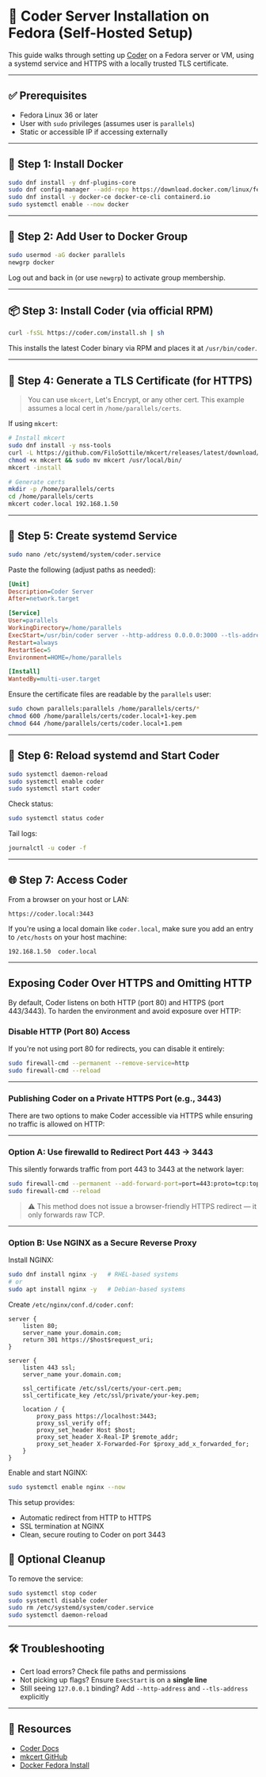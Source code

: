 # 🚀 Coder Server Installation on Fedora (Self-Hosted Setup)

This guide walks through setting up [Coder](https://coder.com/) on a Fedora server or VM, using a systemd service and HTTPS with a locally trusted TLS certificate.

---

## ✅ Prerequisites

- Fedora Linux 36 or later
- User with `sudo` privileges (assumes user is `parallels`)
- Static or accessible IP if accessing externally

---

## 🧰 Step 1: Install Docker

```bash
sudo dnf install -y dnf-plugins-core
sudo dnf config-manager --add-repo https://download.docker.com/linux/fedora/docker-ce.repo
sudo dnf install -y docker-ce docker-ce-cli containerd.io
sudo systemctl enable --now docker
```

---

## 👤 Step 2: Add User to Docker Group

```bash
sudo usermod -aG docker parallels
newgrp docker
```

Log out and back in (or use `newgrp`) to activate group membership.

---

## 📦 Step 3: Install Coder (via official RPM)

```bash
curl -fsSL https://coder.com/install.sh | sh
```

This installs the latest Coder binary via RPM and places it at `/usr/bin/coder`.

---

## 🔐 Step 4: Generate a TLS Certificate (for HTTPS)

> You can use `mkcert`, Let's Encrypt, or any other cert. This example assumes a local cert in `/home/parallels/certs`.

If using `mkcert`:

```bash
# Install mkcert
sudo dnf install -y nss-tools
curl -L https://github.com/FiloSottile/mkcert/releases/latest/download/mkcert-v1.4.4-linux-amd64 -o mkcert
chmod +x mkcert && sudo mv mkcert /usr/local/bin/
mkcert -install

# Generate certs
mkdir -p /home/parallels/certs
cd /home/parallels/certs
mkcert coder.local 192.168.1.50
```

---

## 🧾 Step 5: Create systemd Service

```bash
sudo nano /etc/systemd/system/coder.service
```

Paste the following (adjust paths as needed):

```ini
[Unit]
Description=Coder Server
After=network.target

[Service]
User=parallels
WorkingDirectory=/home/parallels
ExecStart=/usr/bin/coder server --http-address 0.0.0.0:3000 --tls-address 0.0.0.0:3443 --tls-enable --tls-cert-file /home/parallels/certs/coder.local+1.pem --tls-key-file /home/parallels/certs/coder.local+1-key.pem --access-url https://coder.local
Restart=always
RestartSec=5
Environment=HOME=/home/parallels

[Install]
WantedBy=multi-user.target
```

Ensure the certificate files are readable by the `parallels` user:

```bash
sudo chown parallels:parallels /home/parallels/certs/*
chmod 600 /home/parallels/certs/coder.local+1-key.pem
chmod 644 /home/parallels/certs/coder.local+1.pem
```

---

## 🔁 Step 6: Reload systemd and Start Coder

```bash
sudo systemctl daemon-reload
sudo systemctl enable coder
sudo systemctl start coder
```

Check status:

```bash
sudo systemctl status coder
```

Tail logs:

```bash
journalctl -u coder -f
```

---

## 🌐 Step 7: Access Coder

From a browser on your host or LAN:

```
https://coder.local:3443
```

If you're using a local domain like `coder.local`, make sure you add an entry to `/etc/hosts` on your host machine:

```
192.168.1.50  coder.local
```

---

## Exposing Coder Over HTTPS and Omitting HTTP

By default, Coder listens on both HTTP (port 80) and HTTPS (port 443/3443). To harden the environment and avoid exposure over HTTP:

### Disable HTTP (Port 80) Access

If you're not using port 80 for redirects, you can disable it entirely:

```bash
sudo firewall-cmd --permanent --remove-service=http
sudo firewall-cmd --reload
```

---

### Publishing Coder on a Private HTTPS Port (e.g., 3443)

There are two options to make Coder accessible via HTTPS while ensuring no traffic is allowed on HTTP:

---

### Option A: Use firewalld to Redirect Port 443 → 3443

This silently forwards traffic from port 443 to 3443 at the network layer:

```bash
sudo firewall-cmd --permanent --add-forward-port=port=443:proto=tcp:toport=3443
sudo firewall-cmd --reload
```

> ⚠️ This method does not issue a browser-friendly HTTPS redirect — it only forwards raw TCP.

---

### Option B: Use NGINX as a Secure Reverse Proxy

Install NGINX:

```bash
sudo dnf install nginx -y   # RHEL-based systems
# or
sudo apt install nginx -y   # Debian-based systems
```

Create `/etc/nginx/conf.d/coder.conf`:

```nginx
server {
    listen 80;
    server_name your.domain.com;
    return 301 https://$host$request_uri;
}

server {
    listen 443 ssl;
    server_name your.domain.com;

    ssl_certificate /etc/ssl/certs/your-cert.pem;
    ssl_certificate_key /etc/ssl/private/your-key.pem;

    location / {
        proxy_pass https://localhost:3443;
        proxy_ssl_verify off;
        proxy_set_header Host $host;
        proxy_set_header X-Real-IP $remote_addr;
        proxy_set_header X-Forwarded-For $proxy_add_x_forwarded_for;
    }
}
```

Enable and start NGINX:

```bash
sudo systemctl enable nginx --now
```

This setup provides:
- Automatic redirect from HTTP to HTTPS
- SSL termination at NGINX
- Clean, secure routing to Coder on port 3443


## 🧹 Optional Cleanup

To remove the service:

```bash
sudo systemctl stop coder
sudo systemctl disable coder
sudo rm /etc/systemd/system/coder.service
sudo systemctl daemon-reload
```

---

## 🛠 Troubleshooting

- Cert load errors? Check file paths and permissions
- Not picking up flags? Ensure `ExecStart` is on a **single line**
- Still seeing `127.0.0.1` binding? Add `--http-address` and `--tls-address` explicitly

---

## 📎 Resources

- [Coder Docs](https://coder.com/docs)
- [mkcert GitHub](https://github.com/FiloSottile/mkcert)
- [Docker Fedora Install](https://docs.docker.com/engine/install/fedora/)
